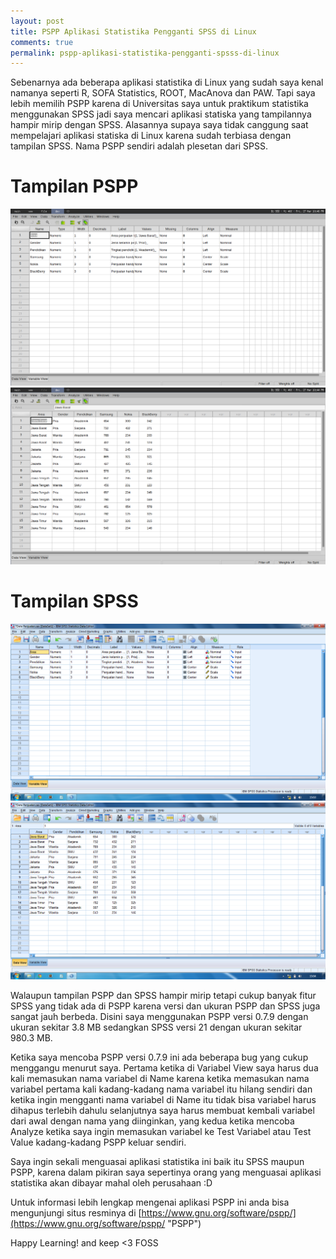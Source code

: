 ```yaml
---
layout: post
title: PSPP Aplikasi Statistika Pengganti SPSS di Linux
comments: true
permalink: pspp-aplikasi-statistika-pengganti-spsss-di-linux
---
```


Sebenarnya ada beberapa aplikasi statistika di Linux yang sudah saya kenal namanya seperti R, SOFA Statistics, ROOT, MacAnova dan PAW. Tapi saya lebih memilih PSPP karena di Universitas saya untuk praktikum statistika menggunakan SPSS jadi saya mencari aplikasi statiska yang tampilannya hampir mirip dengan SPSS. Alasannya supaya saya tidak canggung saat mempelajari aplikasi statiska di Linux karena sudah terbiasa dengan tampilan SPSS. Nama PSPP sendiri adalah plesetan dari SPSS.

# Tampilan PSPP
![PSPP](/assets/pspp1.png "PSPP")
![PSPP](/assets/pspp2.png "PSPP")

# Tampilan SPSS
![SPSS](/assets/spss1.png "SPSS")
![SPSS](/assets/spss2.png "SPSS")

Walaupun tampilan PSPP dan SPSS hampir mirip tetapi cukup banyak fitur SPSS yang tidak ada di PSPP karena versi dan ukuran PSPP dan SPSS juga sangat jauh berbeda. Disini saya menggunakan PSPP versi 0.7.9 dengan ukuran sekitar 3.8 MB sedangkan SPSS versi 21 dengan ukuran sekitar 980.3 MB.

Ketika saya mencoba PSPP versi 0.7.9 ini ada beberapa bug yang cukup menggangu menurut saya. Pertama ketika di Variabel View saya harus dua kali memasukan nama variabel di Name karena ketika memasukan nama variabel pertama kali kadang-kadang nama variabel itu hilang sendiri dan ketika ingin mengganti nama variabel di Name itu tidak bisa variabel harus dihapus terlebih dahulu selanjutnya saya harus membuat kembali variabel dari awal dengan nama yang diinginkan, yang kedua ketika mencoba Analyze ketika saya ingin memasukan variabel ke Test Variabel atau Test Value kadang-kadang PSPP keluar sendiri.

Saya ingin sekali menguasai aplikasi statistika ini baik itu SPSS maupun PSPP, karena dalam pikiran saya sepertinya orang yang menguasai aplikasi statistika akan dibayar mahal oleh perusahaan :D

Untuk informasi lebih lengkap mengenai aplikasi PSPP ini anda bisa mengunjungi situs resminya di [https://www.gnu.org/software/pspp/](https://www.gnu.org/software/pspp/ "PSPP")

Happy Learning! and keep <3 FOSS
